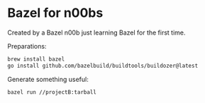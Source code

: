 # Bazel for n00bs
Created by a Bazel n00b just learning Bazel for the first time.

Preparations:
```bash
brew install bazel
go install github.com/bazelbuild/buildtools/buildozer@latest
```

Generate something useful:
```bash
bazel run //projectB:tarball
```